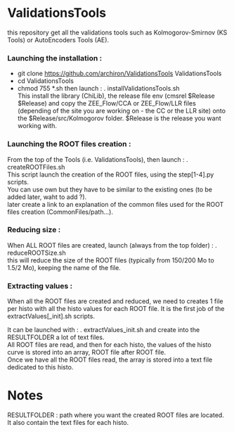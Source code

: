 # ValidationsTools

this repository get all the validations tools such as Kolmogorov-Smirnov (KS Tools) or AutoEncoders Tools (AE).

### Launching the installation :
- git clone https://github.com/archiron/ValidationsTools ValidationsTools 
- cd ValidationsTools <br>
- chmod 755 *.sh
then launch : . installValidationsTools.sh<br>
This install the library (ChiLib), the release file env (cmsrel $Release $Release) and copy the ZEE_Flow/CCA or ZEE_Flow/LLR files (depending of the site you are working on - the CC or the LLR site) onto the $Release/src/Kolmogorov folder. $Release is the release you want working with.

### Launching the ROOT files creation :
From the top of the Tools (i.e. ValidationsTools), then launch :
. createROOTFiles.sh  <br>
This script launch the creation of the ROOT files, using the step[1-4].py scripts.
<br>You can use own but they have to be similar to the existing ones (to be added later, waht to add ?).
<br> later create a link to an explanation of the common files used for the ROOT files creation (CommonFiles/path...).

### Reducing size :
When ALL ROOT files are created, launch (always from the top folder) :
. reduceROOTSize.sh <br>
this will reduce the size of the ROOT files (typically from 150/200 Mo to 1.5/2 Mo), keeping the name of the file.

### Extracting values : 
When all the ROOT files are created and reduced, we need to creates 1 file per histo with all the histo values for each ROOT file.
It is the first job of the extractValues[_init].sh scripts.

It can be launched with : .  extractValues_init.sh and create into the RESULTFOLDER a lot of text files. 
<br>All ROOT files are read, and then for each histo, the values of the histo curve is stored into an array, ROOT file after ROOT file.<br>
Once we have all the ROOT files read, the array is stored into a text file dedicated to this histo.<br>

# Notes

RESULTFOLDER : path where you want the created ROOT files are located. It also contain the text files for each histo.
